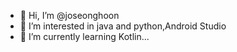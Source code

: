 - 👋 Hi, I’m @joseonghoon
- 👀 I’m interested in java and python,Android Studio
- 🌱 I’m currently learning Kotlin...


<!---
joseonghoon/joseonghoon is a ✨ special ✨ repository because its `README.md` (this file) appears on your GitHub profile.
You can click the Preview link to take a look at your changes.
--->
